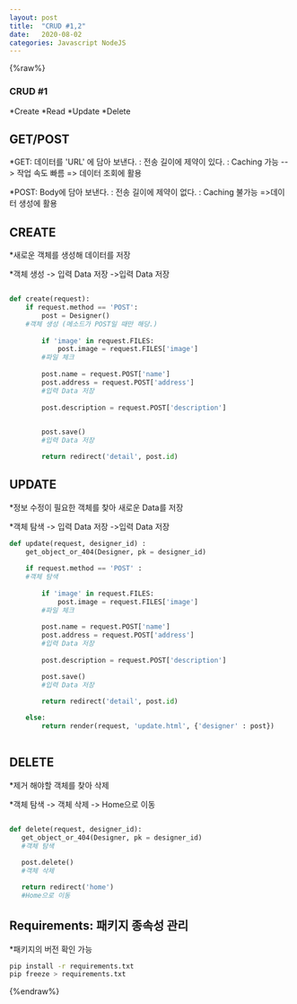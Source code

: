 ```yaml
---
layout: post
title:  "CRUD #1,2"
date:   2020-08-02
categories: Javascript NodeJS
--- 
```

{%raw%}
### CRUD #1

 *Create
 *Read 
 *Update
 *Delete
  
## GET/POST
    
  *GET: 데이터를 'URL' 에 담아 보낸다.
        : 전송 길이에 제약이 있다. 
        : Caching 가능 --> 작업 속도 빠름 
        => 데이터 조회에 활용 
    
  *POST: Body에 담아 보낸다. 
         : 전송 길이에 제약이 없다. 
         : Caching 불가능
         =>데이터 생성에 활용

## CREATE 
  *새로운 객체를 생성해 데이터를 저장 
  
  *객체 생성 -> 입력 Data 저장 ->입력 Data 저장 

```python 

def create(request): 
    if request.method == 'POST': 
        post = Designer()
    #객체 생성 (메소드가 POST일 때만 해당.) 
        
        if 'image' in request.FILES: 
            post.image = request.FILES['image']
        #파일 체크     
            
        post.name = request.POST['name']
        post.address = request.POST['address']
        #입력 Data 저장 
        
        post.description = request.POST['description']
        

        post.save()
        #입력 Data 저장 

        return redirect('detail', post.id)
```

## UPDATE   
  *정보 수정이 필요한 객체를 찾아 새로운 Data를 저장 
  
  *객체 탐색 -> 입력 Data 저장 ->입력 Data 저장 

```python
def update(request, designer_id) : 
    get_object_or_404(Designer, pk = designer_id)
    
    if request.method == 'POST' : 
    #객체 탐색 
    
        if 'image' in request.FILES: 
            post.image = request.FILES['image']
        #파일 체크 
        
        post.name = request.POST['name']
        post.address = request.POST['address']
        #입력 Data 저장 
        
        post.description = request.POST['description']

        post.save()
        #입력 Data 저장 

        return redirect('detail', post.id)
        
    else: 
        return render(request, 'update.html', {'designer' : post})
    
```
## DELETE
  *제거 해야할 객체를 찾아 삭제 
  
  *객체 탐색 -> 객체 삭제 -> Home으로 이동 
 ```python 
 
def delete(request, designer_id): 
    get_object_or_404(Designer, pk = designer_id)
    #객체 탐색
    
    post.delete()
    #객체 삭제 

    return redirect('home')
    #Home으로 이동 

 ```
 
 ## Requirements: 패키지 종속성 관리 
  *패키지의 버전 확인 가능 
```bash
pip install -r requirements.txt 
pip freeze > requirements.txt

```
{%endraw%}
